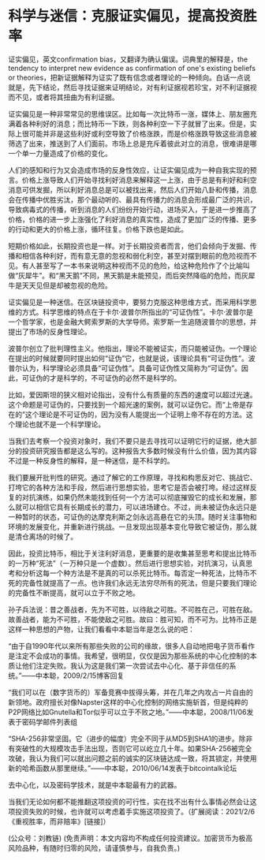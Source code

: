 # 科学与迷信：克服证实偏见，提高投资胜率

证实偏见，英文confirmation bias，又翻译为确认偏误。词典里的解释是，the tendency to interpret new evidence as confirmation of one's existing beliefs or theories，把新证据解释为证实了既有信念或者理论的一种倾向。白话一点说就是，先下结论，然后寻找证据来证明结论，对有利证据视若珍宝，对不利证据视而不见，或者将其扭曲为有利证据。

证实偏见是一种非常常见的思维误区。比如每一次比特币一涨，媒体上、朋友圈充满着各种利好的消息；而比特币一下跌，则各种利空一下子就冒了出来。但是，实际上很可能并非是这些利好或利空导致了价格涨跌，而是价格涨跌导致这些消息被筛选了出来，推送到了人们面前。市场上总是充斥着彼此对立的消息，很难讲是哪一个单一力量造成了价格的变化。

人们的感知和行为又会造成市场的反身性效应，让证实偏见成为一种自我实现的预言。价格上涨导致人们开始寻找利好消息来解释这一上涨，由于总是有利好和利空消息可供发掘，所以利好消息总是可以被找出来，然后人们开始八卦和传播，消息会在传播中优胜劣汰，那个最动听的、最具有传播力的消息会形成最广泛的共识，导致病毒式的传播，听到消息的人们纷纷开始行动，进场买入，于是进一步推高了价格，价格的进一步上涨强化了利好消息的真实性，造成了更加广泛的传播、更多的行动和更大的价格上涨，循环往复。价格下跌也是如此。

短期价格如此，长期投资也是一样。对于长期投资者而言，他们会倾向于发掘、传播和相信各种利好，而有意无意的忽视和弱化利空，甚至对摆到眼前的危险视而不见。有人甚至写了一本书来说明这种视而不见的危险，给这种危险作了个比喻叫做“灰犀牛”。和“黑天鹅”不同，黑天鹅是未能预见，而后突然降临的危险，而灰犀牛是天天见但是却被忽视的危险。

证实偏见是一种迷信。在区块链投资中，要努力克服这种思维方式，而采用科学思维的方式。科学思维的特点在于卡尔·波普尔所指出的“可证伪性”。卡尔·波普尔是一个哲学家，也是金融大鳄索罗斯的大学导师。索罗斯一生追随波普尔的思想，并提出了市场的反身性理论。

波普尔创立了批判理性主义。他指出，理论不能被证实，而只能被证伪。一个理论在提出的时候就要同时提出如何“证伪”它，也就是说，该理论具有“可证伪性”。波普尔认为，科学理论必须具备“可证伪性”。具备可证伪性又简称为“可证伪”。因此，可证伪的才是科学的，不可证伪的必然不是科学的。

比如，爱因斯坦的狭义相对论指出，没有什么有质量的东西的速度可以超过光速。这个命题是可证伪的，只要找到一个超光速的案例，就可以证伪它。 ​而“上帝是存在的”这个理论是不可证伪的，因为没有人能提出一个证明上帝不存在的方法。这个理论也就不是一个科学理论。

当我们去考察一个投资对象时，我们不要只是去寻找可以证明它行的证据，绝大部分的投资研究报告都是这么写的。这种报告大多数时候没有什么价值，因为其内容不过是一种反身性的解释，是一种迷信，是不科学的。

我们要展开批判性的研究。通过了解它的工作原理，寻找和构思反对它、挑战它、打垮它的各种方法和手段，然后进行思想实验，思考它是否会被打垮。经过这样反复的对抗演练，如果仍然未能找到任何一个方法可以彻底摧毁它的成长和发展，那么就可以相信它具有长期成长的潜力，可以进场建仓。不过，尚未被证伪永远只是一种暂时的状态，可证伪的达摩克利斯之剑永远高悬在它的头顶。随时关注事物和环境的发展变化，并重新进行挑战。一旦发现出现基本变化导致它被证伪，那么就是清仓离场的时候了。

因此，投资比特币，相比于关注利好消息，更重要的是收集甚至思考和提出比特币的一万种“死法”（一万种只是一个虚数）。然后进行思想实验，对抗演习，认真思考和分析这每一个种方法是不是真的可以杀死比特币。每否定一种死法，比特币不死的完备性就提高了一点。也许我们永远无法穷尽所有的死法，但是只要我们理论的完备性不断提高，就可以立于不败之地。

孙子兵法说：昔之善战者，先为不可胜，以待敌之可胜。不可胜在己，可胜在敌。故善战者，能为不可胜，不能使敌之可胜。故曰：胜可知，而不可为。比特币正是这样一种思想的产物，让我们看看中本聪当年是怎么说的吧：

“由于自1990年代以来所有那些失败的公司的缘故，很多人自动地把电子货币看作是注定不会成功的事情。我希望，很明显，仅仅是因为那些系统的中心化控制的本质让他们注定失败。我认为这是我们第一次尝试去中心化、基于非信任的系统。”——中本聪，2009/2/15博客回复

“我们可以在（数字货币的）军备竞赛中拔得头筹，并在几年之内攻占一片自由的新领地。政府擅长对像Napster这样的中心化控制的网络实施斩首，但是纯粹的P2P网络比如Gnutella和Tor似乎可以立于不败之地。”——中本聪，2008/11/06发表于密码学邮件列表组

“SHA-256非常坚固。它（进步的幅度）完全不同于从MD5到SHA1的进步。除非有突破性的大规模攻击手法出现，否则它可以屹立几十年。如果SHA-256被完全攻破，我认为我们可以就出问题之前的诚实的区块链达成一致，将其锁定，并使用新的哈希函数从那里继续。”——中本聪，2010/06/14发表于bitcointalk论坛

去中心化，以及密码学技术，就是中本聪最有力的武器。

当我们无论如何都不能推翻这项投资的可行性，实在找不出有什么事情必然会让这项投资失败的时候，也许就可以考虑着手实施这项投资了。（扩展阅读：2021/2/6《重视胜率，而非赔率》\[链接\]）

\(公众号：刘教链\)  \(免责声明：本文内容均不构成任何投资建议。加密货币为极高风险品种，有随时归零的风险，请谨慎参与，自我负责。\)

